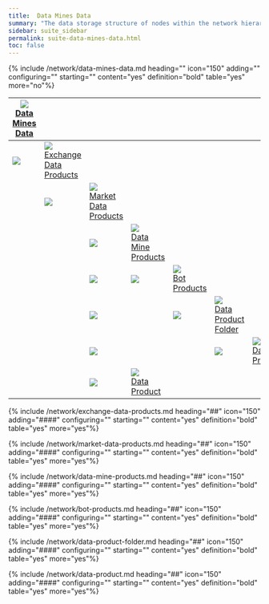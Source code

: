 ```yaml
---
title:  Data Mines Data
summary: "The data storage structure of nodes within the network hierarchy controls where and how the bots you run store the data they produce."
sidebar: suite_sidebar
permalink: suite-data-mines-data.html
toc: false
---
```


{% include /network/data-mines-data.md heading="" icon="150" adding="" configuring="" starting="" content="yes" definition="bold" table="yes" more="no"%}

<table class='hierarchyTable'><thead><tr><th><a href='#data-mines-data' data-toggle='tooltip' data-original-title='{{site.data.network.data_mines_data}}'><img src='images/icons/nodes/png50/data-mines-data.png' /><br />Data Mines Data</a></th><th></th><th></th><th></th><th></th><th></th><th></th><th></th><th></th><th></th><th></th><th></th><th></th></tr></thead><tbody>
<tr><td><img src='images/icons/various/png/tree-connector-elbow.png' /></td><td><a href='#exchange-data-products' data-toggle='tooltip' data-original-title='{{site.data.network.exchange_data_products}}'><img src='images/icons/nodes/png50/exchange-data-products.png' /><br />Exchange Data Products</a></td><td></td><td></td><td></td><td></td><td></td><td></td><td></td><td></td><td></td><td></td><td></td></tr>
<tr><td></td><td><img src='images/icons/various/png/tree-connector-elbow.png' /></td><td><a href='#market-data-products' data-toggle='tooltip' data-original-title='{{site.data.network.market_data_products}}'><img src='images/icons/nodes/png50/market-data-products.png' /><br />Market Data Products</a></td><td></td><td></td><td></td><td></td><td></td><td></td><td></td><td></td><td></td><td></td></tr>
<tr><td></td><td></td><td><img src='images/icons/various/png/tree-connector-fork.png' /></td><td><a href='#data-mine-products' data-toggle='tooltip' data-original-title='{{site.data.network.data_mine_products}}'><img src='images/icons/nodes/png50/data-mine-products.png' /><br />Data Mine Products</a></td><td></td><td></td><td></td><td></td><td></td><td></td><td></td><td></td><td></td></tr>
<tr><td></td><td></td><td><img src='images/icons/various/png/tree-connector-line.png' /></td><td><img src='images/icons/various/png/tree-connector-elbow.png' /></td><td><a href='#bot-products' data-toggle='tooltip' data-original-title='{{site.data.network.bot_products}}'><img src='images/icons/nodes/png50/bot-products.png' /><br />Bot Products</a></td><td></td><td></td><td></td><td></td><td></td><td></td><td></td><td></td></tr>
<tr><td></td><td></td><td><img src='images/icons/various/png/tree-connector-line.png' /></td><td></td><td><img src='images/icons/various/png/tree-connector-elbow.png' /></td><td><a href='#data-product-folder' data-toggle='tooltip' data-original-title='{{site.data.network.data_product_folder}}'><img src='images/icons/nodes/png50/data-product-folder.png' /><br />Data Product Folder</a></td><td></td><td></td><td></td><td></td><td></td><td></td><td></td></tr>
<tr><td></td><td></td><td><img src='images/icons/various/png/tree-connector-line.png' /></td><td></td><td></td><td><img src='images/icons/various/png/tree-connector-elbow.png' /></td><td><a href='#data-product' data-toggle='tooltip' data-original-title='{{site.data.network.data_product}}'><img src='images/icons/nodes/png50/data-product.png' /><br />Data Product</a></td><td></td><td></td><td></td><td></td><td></td><td></td></tr>
<tr><td></td><td></td><td><img src='images/icons/various/png/tree-connector-elbow.png' /></td><td><a href='#data-product' data-toggle='tooltip' data-original-title='{{site.data.network.data_product}}'><img src='images/icons/nodes/png50/data-product.png' /><br />Data Product</a></td><td></td><td></td><td></td><td></td><td></td><td></td><td></td><td></td><td></td></tr></tbody></table>

{% include /network/exchange-data-products.md heading="##" icon="150" adding="####" configuring="" starting="" content="yes" definition="bold" table="yes" more="yes"%}

{% include /network/market-data-products.md heading="##" icon="150" adding="####" configuring="" starting="" content="yes" definition="bold" table="yes" more="yes"%}

{% include /network/data-mine-products.md heading="##" icon="150" adding="####" configuring="" starting="" content="yes" definition="bold" table="yes" more="yes"%}

{% include /network/bot-products.md heading="##" icon="150" adding="####" configuring="" starting="" content="yes" definition="bold" table="yes" more="yes"%}

{% include /network/data-product-folder.md heading="##" icon="150" adding="####" configuring="" starting="" content="yes" definition="bold" table="yes" more="yes"%}

{% include /network/data-product.md heading="##" icon="150" adding="####" configuring="" starting="" content="yes" definition="bold" table="yes" more="yes"%}
